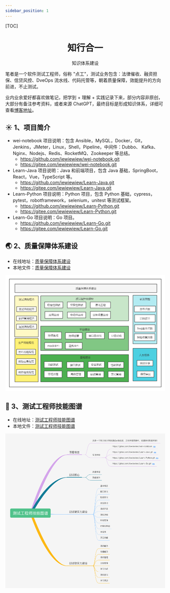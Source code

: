 ```yaml
---
sidebar_position: 1
---
```


[TOC]


<h1 align = "center">知行合一</h1>
<p align = "center">知识体系建设</p>



笔者是一个软件测试工程师，俗称 "点工"，测试业务包含：法律催收、融资担保、信贷风控、DveOps 流水线、代码托管等，朝着质量保障，效能提升的方向前进，不止测试。

业内业余爱好都喜欢做笔记，把学到 + 理解 + 实践记录下来，部分内容非原创，大部分有备注参考资料，或者来源 ChatGPT，最终目标是形成知识体系，详细可查看[博客地址](https://iewiewiew.github.io/docs/)。



## :sunny: 1、项目简介


- wei-notebook
  项目说明：包含 Ansible，MySQL，Docker，Git，Jenkins，JMeter，Linux，Shell，Pipeline，中间件：Dubbo、 Kafka、Nginx、Nodejs、Redis、RocketMQ、Zookeeper 等总结。
  - <https://github.com/iewiewiew/wei-notebook.git>
  - <https://gitee.com/iewiewiew/wei-notebook.git>
- Learn-Java
  项目说明：Java 和前端项目，包含 Java 基础，SpringBoot，React，Vue，TypeScript 等。
  - <https://github.com/iewiewiew/Learn-Java.git>
  - <https://gitee.com/iewiewiew/Learn-Java.git>
- Learn-Python
  项目说明：Python 项目，包含 Python 基础，cypress，pytest，robotframework，selenium，unitest 等测试框架。
  - <https://github.com/iewiewiew/Learn-Python.git>
  - <https://gitee.com/iewiewiew/Learn-Python.git>
- Learn-Go
  项目说明：Go 项目。
  - <https://github.com/iewiewiew/Learn-Go.git>
  - <https://gitee.com/iewiewiew/Learn-Go.git>



## :earth_asia: 2、质量保障体系建设

- 在线地址：[质量保障体系建设](https://www.processon.com/view/link/62526ac61efad407891c5dd5)
- 本地文件：[质量保障体系建设](./docs/质量保障体系建设.pdf)

![](./docs/质量保障体系建设.png)



## :frog: 3、测试工程师技能图谱

- 在线地址：[测试工程师技能图谱](https://www.processon.com/view/link/615eae81e0b34d06f3dcdf4b)  
- 本地文件：[测试工程师技能图谱](./docs/测试工程师技能图谱.xmind)

![](./docs/测试工程师技能图谱.png)

